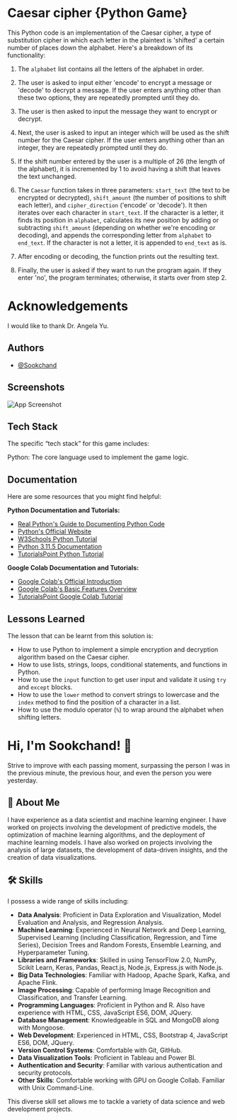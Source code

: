 
#  Caesar cipher {Python Game}
This Python code is an implementation of the Caesar cipher, a type of substitution cipher in which each letter in the plaintext is 'shifted' a certain number of places down the alphabet. Here's a breakdown of its functionality:

1. The `alphabet` list contains all the letters of the alphabet in order.

2. The user is asked to input either 'encode' to encrypt a message or 'decode' to decrypt a message. If the user enters anything other than these two options, they are repeatedly prompted until they do.

3. The user is then asked to input the message they want to encrypt or decrypt.

4. Next, the user is asked to input an integer which will be used as the shift number for the Caesar cipher. If the user enters anything other than an integer, they are repeatedly prompted until they do.

5. If the shift number entered by the user is a multiple of 26 (the length of the alphabet), it is incremented by 1 to avoid having a shift that leaves the text unchanged.

6. The `Caesar` function takes in three parameters: `start_text` (the text to be encrypted or decrypted), `shift_amount` (the number of positions to shift each letter), and `cipher_direction` ('encode' or 'decode'). It then iterates over each character in `start_text`. If the character is a letter, it finds its position in `alphabet`, calculates its new position by adding or subtracting `shift_amount` (depending on whether we're encoding or decoding), and appends the corresponding letter from `alphabet` to `end_text`. If the character is not a letter, it is appended to `end_text` as is.

7. After encoding or decoding, the function prints out the resulting text.

8. Finally, the user is asked if they want to run the program again. If they enter 'no', the program terminates; otherwise, it starts over from step 2.
#  Acknowledgements
I would like to thank Dr. Angela Yu.
## Authors

- [@Sookchand](https://github.com/Sookchand)


## Screenshots

![App Screenshot](![Caeser](https://github.com/Sookchand/Caesar-Cipher/assets/34344439/fc9b6449-664e-4a7b-b168-feecb9aec32f)
)


## Tech Stack
The specific “tech stack” for this game includes:

Python: The core language used to implement the game logic.
## Documentation
Here are some resources that you might find helpful:

**Python Documentation and Tutorials:**
- [Real Python's Guide to Documenting Python Code](^1^)
- [Python's Official Website](^2^)
- [W3Schools Python Tutorial](^8^)
- [Python 3.11.5 Documentation](^9^)
- [TutorialsPoint Python Tutorial](^10^)

**Google Colab Documentation and Tutorials:**
- [Google Colab's Official Introduction](^4^)
- [Google Colab's Basic Features Overview](^5^)
- [TutorialsPoint Google Colab Tutorial](^12^)

## Lessons Learned
The lesson that can be learnt from this solution is:

- How to use Python to implement a simple encryption and decryption algorithm based on the Caesar cipher.
- How to use lists, strings, loops, conditional statements, and functions in Python.
- How to use the `input` function to get user input and validate it using `try` and `except` blocks.
- How to use the `lower` method to convert strings to lowercase and the `index` method to find the position of a character in a list.
- How to use the modulo operator (`%`) to wrap around the alphabet when shifting letters.
# Hi, I'm Sookchand! 👋

Strive to improve with each passing moment, surpassing the person I was in the previous minute, the previous hour, and even the person you were yesterday.
## 🚀 About Me
I have experience as a data scientist and machine learning engineer. I have worked on projects involving the development of predictive models, the optimization of machine learning algorithms, and the deployment of machine learning models. I have also worked on projects involving the analysis of large datasets, the development of data-driven insights, and the creation of data visualizations.
## 🛠 Skills
I possess a wide range of skills including:

- **Data Analysis**: Proficient in Data Exploration and Visualization, Model Evaluation and Analysis, and Regression Analysis.
- **Machine Learning**: Experienced in Neural Network and Deep Learning, Supervised Learning (including Classification, Regression, and Time Series), Decision Trees and Random Forests, Ensemble Learning, and Hyperparameter Tuning.
- **Libraries and Frameworks**: Skilled in using TensorFlow 2.0, NumPy, Scikit Learn, Keras, Pandas, React.js, Node.js, Express.js with Node.js.
- **Big Data Technologies**: Familiar with Hadoop, Apache Spark, Kafka, and Apache Flink.
- **Image Processing**: Capable of performing Image Recognition and Classification, and Transfer Learning.
- **Programming Languages**: Proficient in Python and R. Also have experience with HTML, CSS, JavaScript ES6, DOM, JQuery.
- **Database Management**: Knowledgeable in SQL and MongoDB along with Mongoose.
- **Web Development**: Experienced in HTML, CSS, Bootstrap 4, JavaScript ES6, DOM, JQuery.
- **Version Control Systems**: Comfortable with Git, GitHub.
- **Data Visualization Tools**: Proficient in Tableau and Power BI.
- **Authentication and Security**: Familiar with various authentication and security protocols.
- **Other Skills**: Comfortable working with GPU on Google Collab. Familiar with Unix Command-Line.

This diverse skill set allows me to tackle a variety of data science and web development projects.
